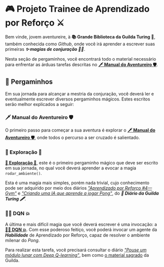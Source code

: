 # 🎮 Projeto Trainee de Aprendizado por Reforço ⚔

Bem vinde, jovem aventureire, à **📚 Grande Biblioteca da Guilda Turing 🏰**, também conhecida como *Github*, onde você irá aprender a escrever suas primeiras ***✨ magias de conjuração 🧙‍♀️***.

Nesta seção de pergaminhos, você encontrará todo o material necessário para enfrentar as árduas tarefas descritas no **[🗡 Manual do Aventureiro 🛡](Manual%20do%20Aventureiro.pdf)**.

## 📜 Pergaminhos

Em sua jornada para alcançar a mestria da conjuração, você deverá ler e eventualmente escrever diversos pergaminhos mágicos. Estes escritos serão melhor explicados a seguir:

### 🗡 Manual do Aventureiro 🛡

O primeiro passo para começar a sua aventura é explorar o **[🗡 Manual do Aventureiro 🛡](Manual%20do%20Aventureiro.pdf)**, onde todos o percurso a ser cruzado é salientado.

### 🧭 Exploração 🔮

**[🧭 Exploração 🔮](Exploracao.py)**, este é o primeiro pergaminho mágico que deve ser escrito em sua jornada, no qual você deverá aprender a evocar a magia ```rodar_ambiente()```.

Esta é uma magia mais simples, porém nada trivial, cujo conhecimento pode ser adquirido por meio dos diários *["Aprendizado por Reforço #4— Gym"](https://medium.com/turing-talks/aprendizado-por-refor%C3%A7o-4-gym-d18ac1280628)* e *["Criando uma IA que aprende a jogar Pong"](https://medium.com/turing-talks/criando-uma-ia-que-aprende-a-jogar-pong-f379b0170017)*, do ***📰 Diário da Guilda Turing 🖋***.

### 🧙‍♀️ DQN 💥

A última e mais difícil magia que você deverá escrever é uma invocação: a **[🧙‍♀️ DQN 💥](DQN.py)**. Com esse poderoso feitiço, você poderá invocar um agente da ***Habilidade*** de Aprendizado por Reforço, capaz de resolver o ambiente milenar do *Pong*.

Para realizar esta tarefa, você precisará consultar o diário *["Pouse um módulo lunar com Deep Q-learning"](https://medium.com/turing-talks/pouse-um-m%C3%B3dulo-lunar-com-deep-q-learning-1f4395ea764)*, bem como [o material sagrado](https://drive.google.com/drive/folders/1HhcD_yxAHfdDQipjV-1sPlZHSCW140Ze) da Guilda.